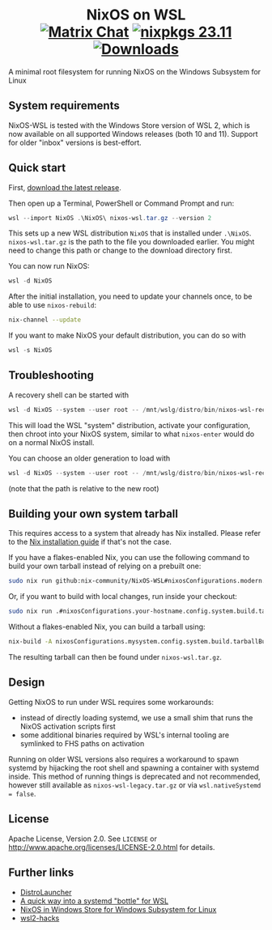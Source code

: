 <h1 align=center>
  NixOS on WSL<br />
  <a href="https://matrix.to/#/#wsl:nixos.org"><img src="https://img.shields.io/matrix/wsl:nixos.org?server_fqdn=matrix.org&logo=matrix" alt="Matrix Chat" /></a>
  <a href="https://github.com/NixOS/nixpkgs/tree/nixos-23.11"><img src="https://img.shields.io/badge/nixpkgs-23.11-brightgreen" alt="nixpkgs 23.11" /></a>
  <a href="https://github.com/nix-community/NixOS-WSL/releases"><img alt="Downloads" src="https://img.shields.io/github/downloads/nix-community/NixOS-WSL/total"></a>
</h1>

A minimal root filesystem for running NixOS on the Windows Subsystem for Linux

## System requirements

NixOS-WSL is tested with the Windows Store version of WSL 2, which is now available on all supported Windows releases (both 10 and 11).
Support for older "inbox" versions is best-effort.

## Quick start

First, [download the latest release](https://github.com/nix-community/NixOS-WSL/releases/latest).

Then open up a Terminal, PowerShell or Command Prompt and run:

```powershell
wsl --import NixOS .\NixOS\ nixos-wsl.tar.gz --version 2
```

This sets up a new WSL distribution `NixOS` that is installed under
`.\NixOS`. `nixos-wsl.tar.gz` is the path to the file you
downloaded earlier. You might need to change this path or change to the download directory first.

You can now run NixOS:

```powershell
wsl -d NixOS
```

After the initial installation, you need to update your channels once, to be able to use `nixos-rebuild`:

```sh
nix-channel --update
```

If you want to make NixOS your default distribution, you can do so with

```powershell
wsl -s NixOS
```

## Troubleshooting

A recovery shell can be started with

```powershell
wsl -d NixOS --system --user root -- /mnt/wslg/distro/bin/nixos-wsl-recovery
```

This will load the WSL "system" distribution, activate your configuration,
then chroot into your NixOS system, similar to what `nixos-enter` would do
on a normal NixOS install.

You can choose an older generation to load with

```powershell
wsl -d NixOS --system --user root -- /mnt/wslg/distro/bin/nixos-wsl-recovery --system /nix/var/nix/profiles/system-42-link
```

(note that the path is relative to the new root)

## Building your own system tarball

This requires access to a system that already has Nix installed. Please refer to the [Nix installation guide](https://nixos.org/guides/install-nix.html) if that\'s not the case.

If you have a flakes-enabled Nix, you can use the following command to
build your own tarball instead of relying on a prebuilt one:

```sh
sudo nix run github:nix-community/NixOS-WSL#nixosConfigurations.modern.config.system.build.tarballBuilder
```

Or, if you want to build with local changes, run inside your checkout:

```sh
sudo nix run .#nixosConfigurations.your-hostname.config.system.build.tarballBuilder
```

Without a flakes-enabled Nix, you can build a tarball using:

```sh
nix-build -A nixosConfigurations.mysystem.config.system.build.tarballBuilder && sudo ./result/bin/nixos-wsl-tarball-builder

```

The resulting tarball can then be found under `nixos-wsl.tar.gz`.

## Design

Getting NixOS to run under WSL requires some workarounds:

- instead of directly loading systemd, we use a small shim that runs the NixOS activation scripts first
- some additional binaries required by WSL's internal tooling are symlinked to FHS paths on activation

Running on older WSL versions also requires a workaround to spawn systemd by hijacking the root shell and
spawning a container with systemd inside. This method of running things is deprecated and not recommended,
however still available as `nixos-wsl-legacy.tar.gz` or via `wsl.nativeSystemd = false`.

## License

Apache License, Version 2.0. See `LICENSE` or <http://www.apache.org/licenses/LICENSE-2.0.html> for details.

## Further links

- [DistroLauncher](https://github.com/microsoft/WSL-DistroLauncher)
- [A quick way into a systemd \"bottle\" for WSL](https://github.com/arkane-systems/genie)
- [NixOS in Windows Store for Windows Subsystem for Linux](https://github.com/NixOS/nixpkgs/issues/30391)
- [wsl2-hacks](https://github.com/shayne/wsl2-hacks)
